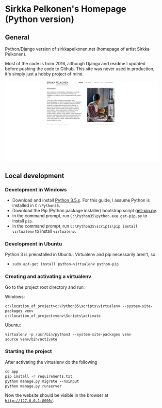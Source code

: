 Sirkka Pelkonen's Homepage (Python version)
===========================================

General
-------

Python/Django version of sirkkapelkonen.net (homepage of artist Sirkka Pelkonen). 

Most of the code is from 2016, although Django and readme I updated before pushing the code to Github. 
This site was never used in production, it's simply just a hobby project of mine. 

![Image of sirkkapelkonen.net](https://raw.githubusercontent.com/anttiranta/sirkkapelkonen.net/master/screenshots/web_sirkkap.jpg)


Local development
-----------------

### Development in Windows

* Download and install [Python
  3.5.x](https://www.python.org/ftp/python/3.5.3/python-3.5.3.exe).  For this
  guide, I assume Python is installed in `C:\Python35`.
* Download the Pip (Python package installer) bootstrap script
  [get-pip.py](https://bootstrap.pypa.io/get-pip.py).
* In the command prompt, run `C:\Python35\python.exe get-pip.py` to install
  `pip`.
* In the command prompt, run `C:\Python35\scripts\pip install virtualenv` to
  install `virtualenv`.

### Development in Ubuntu

Python 3 is preinstalled in Ubuntu. Virtualenv and pip necessarily aren't, so:

* `sudo apt-get install python-virtualenv python-pip`

### Creating and activating a virtualenv

Go to the project root directory and run:

Windows:

```
c:\location_of_project>c:\Python35\scripts\virtualenv --system-site-packages venv
c:\location_of_project>venv\Scripts\activate
```

Ubuntu:

```
virtualenv -p /usr/bin/python3 --system-site-packages venv
source venv/bin/activate
```

### Starting the project

After activating the virtualenv do the following

```
cd app
pip install -r requirements.txt
python manage.py migrate --noinput
python manage.py runserver
```

Now the website should be visible in the browser at
[`http://127.0.0.1:8000/`](http://127.0.0.1:8000/).